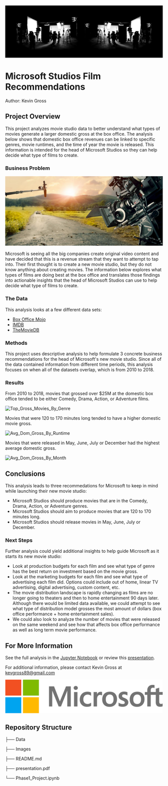 ![film production](./Images/Film%20Header.jpeg)

# Microsoft Studios Film Recommendations

Author: Kevin Gross

## Project Overview

This project analyzes movie studio data to better understand what types of movies generate a larger domestic gross at the box office. The analysis below shows that domestic box office revenues can be linked to specific genres, movie runtimes, and the time of year the movie is released. This information is intended for the head of Microsoft Studios so they can help decide what type of films to create.

### Business Problem

![film](./Images/Film%20Production.jpg)

Microsoft is seeing all the big companies create original video content and have decided that this is a revenue stream that they want to attempt to tap into. Their first thought is to create a new movie studio, but they do not know anything about creating movies. The information below explores what types of films are doing best at the box office and translates those findings into actionable insights that the head of Microsoft Studios can use to help decide what type of films to create.

### The Data

This analysis looks at a few different data sets:

* [Box Office Mojo](https://www.boxofficemojo.com/)
* [IMDB](https://www.imdb.com/)
* [TheMovieDB](https://www.themoviedb.org/)

### Methods

This project uses descriptive analysis to help formulate 3 concrete business recommendations for the head of Microsoft's new movie studio. Since all of the data contained information from different time periods, this analysis focuses on when all of the datasets overlap, which is from 2010 to 2018.

### Results

From 2010 to 2018, movies that grossed over $25M at the domestic box office tended to be either Comedy, Drama, Action, or Adventure films.

![Top_Gross_Movies_By_Genre](https://user-images.githubusercontent.com/100182035/173442880-b5f74c7a-9a89-496e-8982-2e02383c6a02.png)

Movies that were 120 to 170 minutes long tended to have a higher domestic movie gross.

![Avg_Dom_Gross_By_Runtime](https://user-images.githubusercontent.com/100182035/173442921-5ece7200-9cbb-458d-8278-18375999acc7.png)

Movies that were released in May, June, July or December had the highest average domestic gross.

![Avg_Dom_Gross_By_Month](https://user-images.githubusercontent.com/100182035/173442932-1370558e-e588-453a-882d-60c11c2fca5a.png)

## Conclusions

This analysis leads to three recommedations for Microsoft to keep in mind while launching their new movie studio:

* Microsoft Studios should produce movies that are in the Comedy, Drama, Action, or Adventure genres.
* Microsoft Studios should aim to produce movies that are 120 to 170 minutes long.
* Microsoft Studios should release movies in May, June, July or December.

### Next Steps

Further analysis could yield additional insights to help guide Microsoft as it starts its new movie studio:

* Look at production budgets for each film and see what type of genre has the best return on investment based on the movie gross.
* Look at the marketing budgets for each film and see what type of advertising each film did. Options could include out of home, linear TV advertising, digital advertising, custom content, etc.
* The movie distribution landscape is rapidly changing as films are no longer going to theaters and then to home entertainment 90 days later. Although there would be limited data available, we could attempt to see what type of distribution model grosses the most amount of dollars (box office performance + home entertainment sales).
* We could also look to analyze the number of movies that were released on the same weekend and see how that affects box office performance as well as long term movie performance.

## For More Information

See the full analysis in the [Jupyter Notebook](https://github.com/kevgross89/Phase_1_Final_Project/blob/master/dsc-phase1-project.ipynb) or review this [presentation](https://github.com/kevgross89/Phase_1_Final_Project/blob/master/presentation.pdf).

For additional information, please contact Kevin Gross at kevgross89@gmail.com

![microsoft](./Images/Microsoft.png)

## Repository Structure
├── Data

├── Images

├── README.md

├── presentation.pdf

└── Phase1_Project.ipynb
